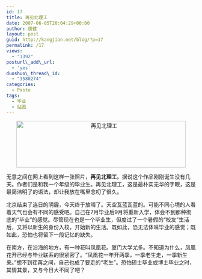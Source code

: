 ```yaml
---
id: 17
title: 再见北理工
date: 2007-06-05T20:04:29+00:00
author: 康健
layout: post
guid: http://kangjian.net/blog/?p=17
permalink: /17
views:
  - "1392"
posturl\_add\_url:
  - 'yes'
duoshuo\_thread\_id:
  - "3580274"
categories:
  - Paste
tags:
  - 毕业
  - 贴图
---
```

 [][1]

<div style="text-align:center;">
  <a title="View '再见北理工' on Flickr.com" href="http://www.flickr.com/photos/43255413@N06/4124422238"><img src="http://farm3.static.flickr.com/2520/4124422238_edc14e8a70_o.jpg" border="0" alt="再见北理工" width="450" height="124" /></a>
</div>

无意之间在网上看到这样一张照片，**再见北理工**。据说这个作品刚刚诞生没有几天。作者们是和我一个年级的毕业生。再见北理工，这是最朴实无华的字眼，这是最简洁明了的语法，却让我放在嘴里念叨了很久。

北京结束了连日的阴霾，今天终于放晴了。天空瓦蓝瓦蓝的。可能不同心境的人看着天气也会有不同的感受吧。自己在7月毕业后9月将重新入学，体会不到那种彻底的“毕业”的感觉。尽管现在也是一个毕业生，但度过了一个暑假的“校友”生活后，又将以新生的身份入校，开始新的生活。既如此，恐无法体味毕业的感觉；既如此，恐怕也将留下一段记忆的缺失。

在南方，在沿海的地方，有一种花叫凤凰花。厦门大学尤多。不知道为什么，凤凰花开已经与毕业联系的很紧密了。“凤凰花一年开两季，一季老生走，一季新生来。”想不到荏苒之间，自己也成了要走的“老生”。恐怕硕士毕业或博士毕业之时，其情其景，又与今日大不同了吧？

[1]:	http://www.flickr.com/photos/43255413@N06/4124422238 "View '再见北理工' on Flickr.com"